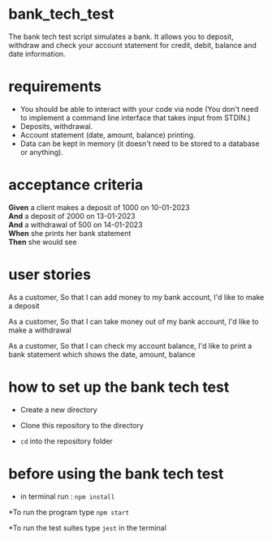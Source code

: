 # bank_tech_test

The bank tech test script simulates a bank.  It allows you to deposit, withdraw and check your account statement for credit, debit, balance and date information. 

# requirements 

* You should be able to interact with your code via node (You don't need to implement a command line interface that takes input from STDIN.)
* Deposits, withdrawal.
* Account statement (date, amount, balance) printing.
* Data can be kept in memory (it doesn't need to be stored to a database or anything).

# acceptance criteria 

**Given** a client makes a deposit of 1000 on 10-01-2023  
**And** a deposit of 2000 on 13-01-2023  
**And** a withdrawal of 500 on 14-01-2023  
**When** she prints her bank statement  
**Then** she would see

# user stories 

As a customer, 
So that I can add money to my bank account,
I'd like to make a deposit

As a customer, 
So that I can take money out of my bank account,
I'd like to make a withdrawal

As a customer, 
So that I can check my account balance,
I'd like to print a bank statement which shows the date, amount, balance

# how to set up the bank tech test 

* Create a new directory 

* Clone this repository to the directory 

* ```cd``` into the repository folder

# before using the bank tech test 

* in terminal run : ```npm install```

*To run the program type ```npm start```

*To run the test suites type ```jest``` in the terminal


